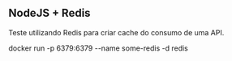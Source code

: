 ## NodeJS + Redis 

Teste utilizando Redis para criar cache do consumo de uma API.

docker run -p 6379:6379 --name some-redis -d redis